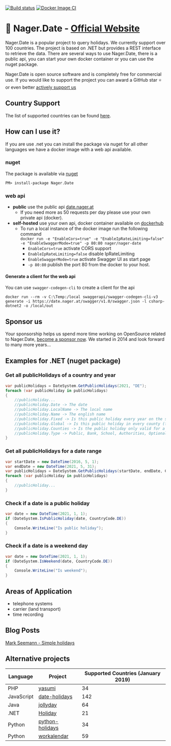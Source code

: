 [![Build status](https://ci.appveyor.com/api/projects/status/hbwtadup7wnhnjp6?svg=true)](https://ci.appveyor.com/project/tinohager/nager-date) [![Docker Image CI](https://github.com/nager/Nager.Date/workflows/Docker%20Image%20CI/badge.svg)](https://hub.docker.com/r/nager/nager-date)

# :calendar: Nager.Date - [Official Website](https://date.nager.at)

Nager.Date is a popular project to query holidays. We currently support over 100 countries. The project is based on .NET but provides a REST interface to retrieve the data. There are several ways to use Nager.Date, there is a public api, you can start your own docker container or you can use the nuget package.

Nager.Date is open source software and is completely free for commercial use. If you would like to support the project you can award a GitHub star :star: or even better [actively support us](https://github.com/sponsors/nager)

## Country Support

The list of supported countries can be found [here](https://date.nager.at/Home/RegionStatistic).

## How can I use it?

If you are use .net you can install the package via nuget for all other languages we have a docker image with a web api available.

### nuget
The package is available via [nuget](https://www.nuget.org/packages/Nager.Date)
```
PM> install-package Nager.Date
```

### web api
- **public** use the public api [date.nager.at](https://date.nager.at/API)
  - If you need more as 50 requests per day please use your own private api (docker).
- **self-hosted** use your own api, docker container available on [dockerhub](https://hub.docker.com/r/nager/nager-date)
  - To run a local instance of the docker image run the following command<br>
  `docker run -e "EnableCors=true" -e "EnableIpRateLimiting=false" -e "EnableSwaggerMode=true" -p 80:80 nager/nager-date`
    - `EnableCors=true` activate CORS support
    - `EnableIpRateLimiting=false` disable IpRateLimiting
    - `EnableSwaggerMode=true` activate Swagger UI as start page
    - `-p 80:80` publish the port 80 from the docker to your host.

#### Generate a client for the web api

You can use `swagger-codegen-cli` to create a client for the api

```
docker run --rm -v C:\Temp:/local swaggerapi/swagger-codegen-cli-v3 generate -i https://date.nager.at/swagger/v1.0/swagger.json -l csharp-dotnet2 -o /local/out
```

## Sponsor us
Your sponsorship helps us spend more time working on OpenSource related to Nager.Date, [become a sponsor now](https://github.com/sponsors/nager). 
We started in 2014 and look forward to many more years...

## Examples for .NET (nuget package)

### Get all publicHolidays of a country and year
```cs
var publicHolidays = DateSystem.GetPublicHolidays(2021, "DE");
foreach (var publicHoliday in publicHolidays)
{
    //publicHoliday...
    //publicHoliday.Date -> The date
    //publicHoliday.LocalName -> The local name
    //publicHoliday.Name -> The english name
    //publicHoliday.Fixed -> Is this public holiday every year on the same date
    //publicHoliday.Global -> Is this public holiday in every county (federal state)
    //publicHoliday.Counties -> Is the public holiday only valid for a special county ISO-3166-2 - Federal states
    //publicHoliday.Type -> Public, Bank, School, Authorities, Optional, Observance
}
```

### Get all publicHolidays for a date range
```cs
var startDate = new DateTime(2016, 5, 1);
var endDate = new DateTime(2021, 5, 31);
var publicHolidays = DateSystem.GetPublicHolidays(startDate, endDate, CountryCode.DE);
foreach (var publicHoliday in publicHolidays)
{
	//publicHoliday...
}
```

### Check if a date is a public holiday
```cs
var date = new DateTime(2021, 1, 1);
if (DateSystem.IsPublicHoliday(date, CountryCode.DE))
{
    Console.WriteLine("Is public holiday");
}
```

### Check if a date is a weekend day
```cs
var date = new DateTime(2021, 1, 1);
if (DateSystem.IsWeekend(date, CountryCode.DE))
{
    Console.WriteLine("Is weekend");
}
```

## Areas of Application
- telephone systems
- carrier (land transport)
- time recording

## Blog Posts

[Mark Seemann - Simple holidays](http://blog.ploeh.dk/2017/04/24/simple-holidays/)

## Alternative projects

| Language | Project | Supported Countries (January 2019) |
| ------------- | ------------- | ------------- |
| PHP | [yasumi](https://github.com/azuyalabs/yasumi) | 34 |
| JavaScript | [date-holidays](https://github.com/commenthol/date-holidays) | 142 |
| Java | [jollyday](https://github.com/svendiedrichsen/jollyday) | 64 |
| .NET | [Holiday](https://github.com/martinjw/Holiday) | 21 |
| Python | [python-holidays](https://github.com/ryanss/python-holidays) | 34 |
| Python | [workalendar](https://github.com/peopledoc/workalendar) | 59 |
